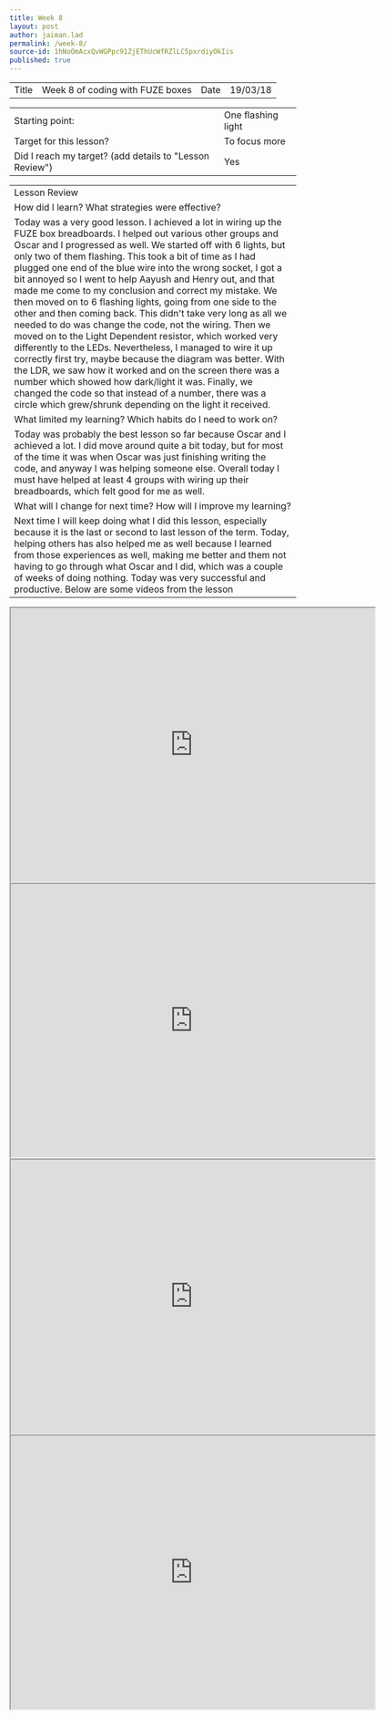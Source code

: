 ```yaml
---
title: Week 8
layout: post
author: jaiman.lad
permalink: /week-8/
source-id: 1hNoOmAcxQvWGPpc91ZjEThUcWfRZlLC5pxrdiyOkIis
published: true
---
```

<table>
  <tr>
    <td>Title</td>
    <td>Week 8 of coding with FUZE boxes</td>
    <td>Date</td>
    <td>19/03/18</td>
  </tr>
</table>


<table>
  <tr>
    <td>Starting point:</td>
    <td>One flashing light</td>
  </tr>
  <tr>
    <td>Target for this lesson?</td>
    <td>To focus more</td>
  </tr>
  <tr>
    <td>Did I reach my target? 
(add details to "Lesson Review")</td>
    <td> Yes</td>
  </tr>
</table>


<table>
  <tr>
    <td>Lesson Review</td>
  </tr>
  <tr>
    <td>How did I learn? What strategies were effective? </td>
  </tr>
  <tr>
    <td>Today was a very good lesson. I achieved a lot in wiring up the FUZE box breadboards. I helped out various other groups and Oscar and I progressed as well. We started off with 6 lights, but only two of them flashing. This took a bit of time as I had plugged one end of the blue wire into the wrong socket, I got a bit annoyed so I went to help Aayush and Henry out, and that made me come to my conclusion and correct my mistake. We then moved on to 6 flashing lights, going from one side to the other and then coming back. This didn't take very long as all we needed to do was change the code, not the wiring. Then we moved on to the Light Dependent resistor, which worked very differently to the LEDs. Nevertheless, I managed to wire it up correctly first try, maybe because the diagram was better. With the LDR, we saw how it worked and on the screen there was a number which showed how dark/light it was. Finally, we changed the code so that instead of a number, there was a circle which grew/shrunk depending on the light it received.</td>
  </tr>
  <tr>
    <td>What limited my learning? Which habits do I need to work on? </td>
  </tr>
  <tr>
    <td>Today was probably the best lesson so far because Oscar and I achieved a lot. I did move around quite a bit today, but for most of the time it was when Oscar was just finishing writing the code, and anyway I was helping someone else. Overall today I must have helped at least 4 groups with wiring up their breadboards, which felt good for me as well.</td>
  </tr>
  <tr>
    <td>What will I change for next time? How will I improve my learning?</td>
  </tr>
  <tr>
    <td>Next time I will keep doing what I did this lesson, especially because it is the last or second to last lesson of the term. Today, helping others has also helped me as well because I learned from those experiences as well, making me better and them not having to go through what Oscar and I did, which was a couple of weeks of doing nothing. Today was very successful and productive. Below are some videos from the lesson</td>
  </tr>
</table>

<iframe src="https://drive.google.com/file/d/1f5sDvLRKvnOc8ff2nspkEOtUgUahzQPs/preview" width="640" height="480"></iframe>

<iframe src="https://drive.google.com/file/d/1Ti6pGZOChMhsHD6Fm_LYsA1dO8FK320U/preview" width="640" height="480"></iframe>

<iframe src="https://drive.google.com/file/d/1EHpxlOP_VnvcVqNPUPa4fKesvBfnCLsn/preview" width="640" height="480"></iframe>

<iframe src="https://drive.google.com/file/d/1vgsWP_O7LSKsXOZMHfOIJTKKWwIP19GZ/preview" width="640" height="480"></iframe>
